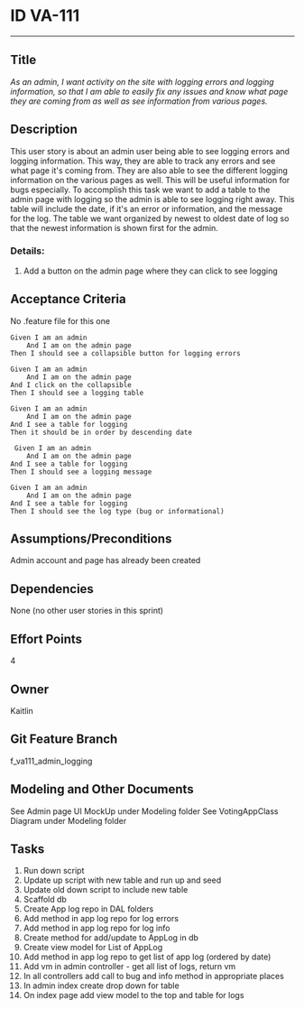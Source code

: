 # ID VA-111
<hr>

## Title

*As an admin, I want activity on the site with logging errors and logging information, so that I am able to easily fix any issues and know what page they are coming from as well as see information from various pages.*

## Description

This user story is about an admin user being able to see logging errors and logging information. This way, they are able to track any errors and see what page it's coming from. They are also able to see the different logging information on the various pages as well. This will be useful information for bugs especially. To accomplish this task we want to add a table to the admin page with logging so the admin is able to see logging right away. This table will include the date, if it's an error or information, and the message for the log. The table we want organized by newest to oldest date of log so that the newest information is shown first for the admin.  

### Details:
1. Add a button on the admin page where they can click to see logging 

## Acceptance Criteria
No .feature file for this one

    Given I am an admin 
        And I am on the admin page 
    Then I should see a collapsible button for logging errors 

    Given I am an admin 
        And I am on the admin page 
    And I click on the collapsible
    Then I should see a logging table 

    Given I am an admin 
        And I am on the admin page 
    And I see a table for logging
    Then it should be in order by descending date 

     Given I am an admin 
        And I am on the admin page 
    And I see a table for logging
    Then I should see a logging message

    Given I am an admin 
        And I am on the admin page 
    And I see a table for logging
    Then I should see the log type (bug or informational)



## Assumptions/Preconditions
Admin account and page has already been created 
 
## Dependencies
None (no other user stories in this sprint) 

## Effort Points
4

## Owner
Kaitlin

## Git Feature Branch
f_va111_admin_logging

## Modeling and Other Documents
See Admin page UI MockUp under Modeling folder 
See VotingAppClass Diagram under Modeling folder   

## Tasks
1. Run down script
2. Update up script with new table and run up and seed 
3. Update old down script to include new table
4. Scaffold db 
5. Create App log repo in DAL folders
6. Add method in app log repo for log errors
7. Add method in app log repo for log info
8. Create method for add/update to AppLog in db
9. Create view model for List of AppLog
10. Add method in app log repo to get list of app log (ordered by date)
11. Add vm in admin controller - get all list of logs, return vm 
12. In all controllers add call to bug and info method in appropriate places
13. In admin index create drop down for table 
14. On index page add view model to the top and table for logs  